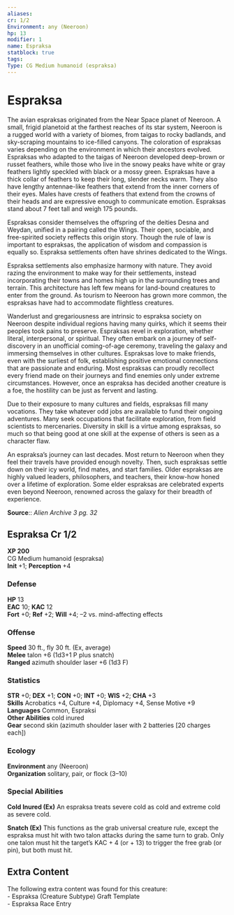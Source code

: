 ```yaml
---
aliases: 
cr: 1/2
Environment: any (Neeroon)  
hp: 13
modifier: 1
name: Espraksa
statblock: true
tags: 
Type: CG Medium humanoid (espraksa)  
---
```


# Espraksa

The avian espraksas originated from the Near Space planet of Neeroon. A small, frigid planetoid at the farthest reaches of its star system, Neeroon is a rugged world with a variety of biomes, from taigas to rocky badlands, and sky-scraping mountains to ice-filled canyons. The coloration of espraksas varies depending on the environment in which their ancestors evolved. Espraksas who adapted to the taigas of Neeroon developed deep-brown or russet feathers, while those who live in the snowy peaks have white or gray feathers lightly speckled with black or a mossy green. Espraksas have a thick collar of feathers to keep their long, slender necks warm. They also have lengthy antennae-like feathers that extend from the inner corners of their eyes. Males have crests of feathers that extend from the crowns of their heads and are expressive enough to communicate emotion. Espraksas stand about 7 feet tall and weigh 175 pounds.

Espraksas consider themselves the offspring of the deities Desna and Weydan, unified in a pairing called the Wings. Their open, sociable, and free-spirited society reffects this origin story. Though the rule of law is important to espraksas, the application of wisdom and compassion is equally so. Espraksa settlements often have shrines dedicated to the Wings.

Espraksa settlements also emphasize harmony with nature. They avoid razing the environment to make way for their settlements, instead incorporating their towns and homes high up in the surrounding trees and terrain. This architecture has left few means for land-bound creatures to enter from the ground. As tourism to Neeroon has grown more common, the espraksas have had to accommodate flightless creatures.

Wanderlust and gregariousness are intrinsic to espraksa society on Neeroon despite individual regions having many quirks, which it seems their peoples took pains to preserve. Espraksas revel in exploration, whether literal, interpersonal, or spiritual. They often embark on a journey of self-discovery in an unofficial coming-of-age ceremony, traveling the galaxy and immersing themselves in other cultures. Espraksas love to make friends, even with the surliest of folk, establishing positive emotional connections that are passionate and enduring. Most espraksas can proudly recollect every friend made on their journeys and find enemies only under extreme circumstances. However, once an espraksa has decided another creature is a foe, the hostility can be just as fervent and lasting.

Due to their exposure to many cultures and fields, espraksas fill many vocations. They take whatever odd jobs are available to fund their ongoing adventures. Many seek occupations that facilitate exploration, from field scientists to mercenaries. Diversity in skill is a virtue among espraksas, so much so that being good at one skill at the expense of others is seen as a character flaw.

An espraksa’s journey can last decades. Most return to Neeroon when they feel their travels have provided enough novelty. Then, such espraksas settle down on their icy world, find mates, and start families. Older espraksas are highly valued leaders, philosophers, and teachers, their know-how honed over a lifetime of exploration. Some elder espraksas are celebrated experts even beyond Neeroon, renowned across the galaxy for their breadth of experience.

**Source**:: _Alien Archive 3 pg. 32_

## Espraksa Cr 1/2

**XP 200**  
CG Medium humanoid (espraksa)  
**Init** +1; **Perception** +4  

### Defense

**HP** 13  
**EAC** 10; **KAC** 12  
**Fort** +0; **Ref** +2; **Will** +4; –2 vs. mind-affecting effects  

### Offense

**Speed** 30 ft., fly 30 ft. (Ex, average)  
**Melee** talon +6 (1d3+1 P plus snatch)  
**Ranged** azimuth shoulder laser +6 (1d3 F)

### Statistics

**STR** +0; **DEX** +1; **CON** +0; **INT** +0; **WIS** +2; **CHA** +3  
**Skills** Acrobatics +4, Culture +4, Diplomacy +4, Sense Motive +9  
**Languages** Common, Espraksi  
**Other Abilities** cold inured  
**Gear** second skin (azimuth shoulder laser with 2 batteries \[20 charges each\])

### Ecology

**Environment** any (Neeroon)  
**Organization** solitary, pair, or flock (3–10)

### Special Abilities

**Cold Inured (Ex)** An espraksa treats severe cold as cold and extreme cold as severe cold.

**Snatch (Ex)** This functions as the grab universal creature rule, except the espraksa must hit with two talon attacks during the same turn to grab. Only one talon must hit the target’s KAC + 4 (or + 13) to trigger the free grab (or pin), but both must hit.

## Extra Content

The following extra content was found for this creature:  
\- Espraksa (Creature Subtype) Graft Template  
\- Espraksa Race Entry
